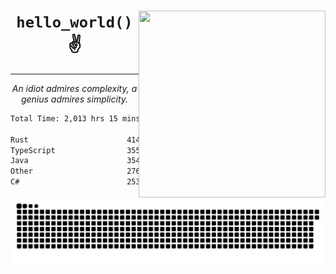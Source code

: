 <div text-align="center">
    <img src="https://i.imgur.com/h1q15Kt.gife" align="right" width="299" height="299">
    <h1 align="center"><code>hello_world()</code> ✌️</h1>
    <hr>
    <p align="center"><i>An idiot admires complexity, a genius admires simplicity.</i></p>
</div>

<!--START_SECTION:waka-->

```txt
Total Time: 2,013 hrs 15 mins

Rust                      414 hrs 15 mins ████▓░░░░░░░░░░░░░░░░░░░░   18.09 %
TypeScript                355 hrs 51 mins ████░░░░░░░░░░░░░░░░░░░░░   15.54 %
Java                      354 hrs 1 min   ████░░░░░░░░░░░░░░░░░░░░░   15.46 %
Other                     276 hrs 50 mins ███░░░░░░░░░░░░░░░░░░░░░░   12.09 %
C#                        253 hrs 12 mins ██▓░░░░░░░░░░░░░░░░░░░░░░   11.06 %
```

<!--END_SECTION:waka-->

<picture>
  <source media="(prefers-color-scheme: dark)" srcset="https://raw.githubusercontent.com/Somfic/Somfic/main/github-contribution-grid-snake-dark.svg">
  <source media="(prefers-color-scheme: light)" srcset="https://raw.githubusercontent.com/Somfic/Somfic/main/github-contribution-grid-snake.svg">
  <img alt="github contribution grid snake animation" src="https://raw.githubusercontent.com/Somfic/Somfic/main/github-contribution-grid-snake.svg">
</picture>
